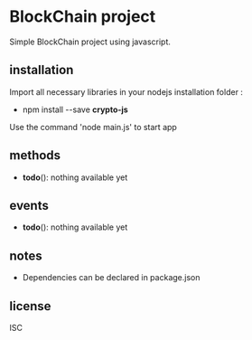 BlockChain project
=====

Simple BlockChain project using javascript. 


installation
-----

Import all necessary libraries in your nodejs installation folder : 
- npm install --save **crypto-js**

Use the command 'node main.js' to start app



methods
-----

- **todo**(): nothing available yet


events
-----

- **todo**(): nothing available yet


notes
-----

- Dependencies can be declared in package.json

license
---

ISC
